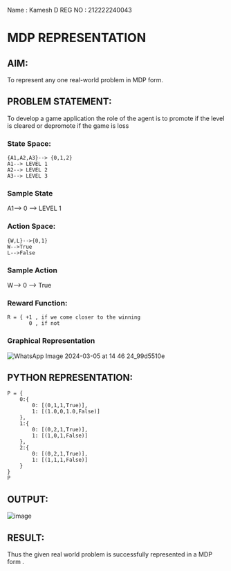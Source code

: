 Name : Kamesh D
REG NO : 212222240043
# MDP REPRESENTATION

## AIM:
To represent any one real-world problem in MDP form.
## PROBLEM STATEMENT:
To develop a game application the role of the agent is to promote if the level is cleared or depromote if the game is loss 

### State Space:
```
{A1,A2,A3}--> {0,1,2}
A1--> LEVEL 1
A2--> LEVEL 2 
A3--> LEVEL 3
```
### Sample State
A1--> 0 --> LEVEL 1

### Action Space:
```
{W,L}-->{0,1}
W-->True
L-->False
```
### Sample Action
W--> 0 --> True

### Reward Function:
```
R = { +1 , if we come closer to the winning
       0 , if not
```
### Graphical Representation
![WhatsApp Image 2024-03-05 at 14 46 24_99d5510e](https://github.com/KameshLeVI/mdp-representation/assets/120780633/5c4a275b-08fc-40db-8a2f-910af6157499)


## PYTHON REPRESENTATION:
```
P = {
    0:{
        0: [(0,1,1,True)],
        1: [(1.0,0,1.0,False)]
    },
    1:{
        0: [(0,2,1,True)],
        1: [(1,0,1,False)]
    },
    2:{
        0: [(0,2,1,True)],
        1: [(1,1,1,False)]
    }
}
P
```
## OUTPUT:
![image](https://github.com/KameshLeVI/mdp-representation/assets/120780633/dcffe530-8eeb-4c06-b79f-4a4dfdf3cb4e)


## RESULT:
Thus the given real world problem is successfully represented in a MDP form .

